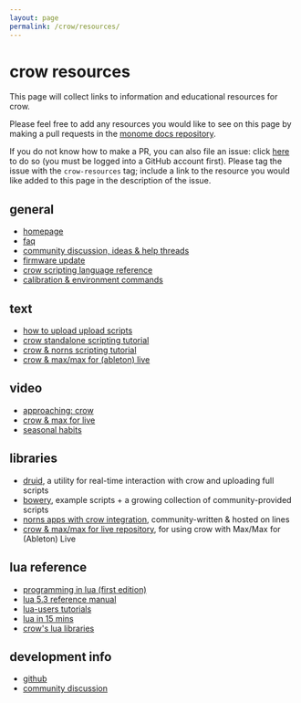 ```yaml
---
layout: page
permalink: /crow/resources/
---
```


# crow resources

This page will collect links to information and educational resources for crow.

Please feel free to add any resources you would like to see on this page by making a pull requests in the [monome docs repository](https://github.com/monome/docs).

If you do not know how to make a PR, you can also file an issue: click [here](https://github.com/monome/docs/issues/new) to do so (you must be logged into a GitHub account first).  Please tag the issue with the `crow-resources` tag; include a link to the resource you would like added to this page in the description of the issue.

## general

- [homepage](../index)
- [faq](../faq)
- [community discussion, ideas & help threads](https://llllllll.co/tags/crow)
- [firmware update](https://monome.org/docs/crow/update/)
- [crow scripting language reference](../reference)
- [calibration & environment commands](../technical)

## text

- [how to upload upload scripts](../scripting/#stage-one-setup)
- [crow standalone scripting tutorial](../scripting)
- [crow & norns scripting tutorial](../norns)
- [crow & max/max for (ableton) live](https://github.com/monome/crow-max-and-m4l)

## video

- [approaching: crow](https://vimeo.com/362620801)
- [crow & max for live](https://www.youtube.com/watch?v=TaEGzWsFVQc)
- [seasonal habits](https://www.youtube.com/watch?v=Ft8ef77Defk)

## libraries

- [druid](https://github.com/monome/druid), a utility for real-time interaction with crow and uploading full scripts
- [bowery](https://github.com/monome/bowery), example scripts + a growing collection of community-provided scripts
- [norns apps with crow integration](https://llllllll.co/search?expanded=true&q=tags%3Acrow%2Bnorns), community-written & hosted on lines
- [crow & max/max for live repository](https://github.com/monome/crow-max-and-m4l#command_center), for using crow with Max/Max for (Ableton) Live

## lua reference

- [programming in lua (first edition)](https://www.lua.org/pil/contents.html)
- [lua 5.3 reference manual](https://www.lua.org/manual/5.3/)
- [lua-users tutorials](http://lua-users.org/wiki/TutorialDirectory)
- [lua in 15 mins](http://tylerneylon.com/a/learn-lua/)
- [crow's lua libraries](https://github.com/monome/crow/tree/master/lua)

## development info

- [github](https://github.com/monome/crow)
- [community discussion](https://llllllll.co/t/crow-1-0-0/26142)

